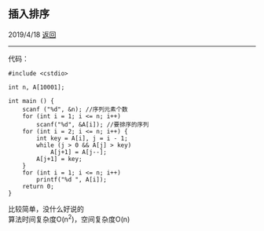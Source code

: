 ## 插入排序
2019/4/18  [返回](https://desperadoadil.github.io/DataStructureAndAlgorithms/)

---
代码：  
```
#include <cstdio>

int n, A[10001];

int main () {
    scanf ("%d", &n); //序列元素个数
    for (int i = 1; i <= n; i++)
        scanf("%d", &A[i]); //要排序的序列
    for (int i = 2; i <= n; i++) {
        int key = A[i], j = i - 1;
        while (j > 0 && A[j] > key)
            A[j+1] = A[j--];
        A[j+1] = key;
    }
    for (int i = 1; i <= n; i++)
        printf("%d ", A[i]);
    return 0;
}
```
比较简单，没什么好说的  
算法时间复杂度O(n<sup>2</sup>)，空间复杂度O(n)  
